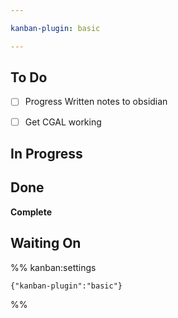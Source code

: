 ```yaml
---

kanban-plugin: basic

---
```


## To Do

- [ ] Progress Written notes to obsidian
- [ ] Get CGAL working


## In Progress



## Done

**Complete**


## Waiting On





%% kanban:settings
```
{"kanban-plugin":"basic"}
```
%%